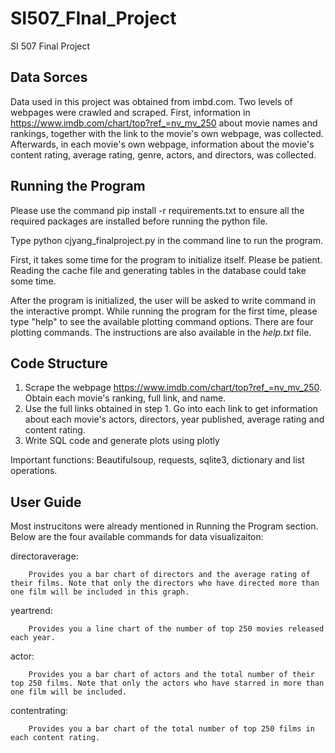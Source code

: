 # SI507_FInal_Project
SI 507 Final Project

## Data Sorces
Data used in this project was obtained from imbd.com. Two levels of webpages were crawled and scraped. First, information in https://www.imdb.com/chart/top?ref_=nv_mv_250 about movie names and rankings, together with the link to the movie's own webpage, was collected. Afterwards, in each movie's own webpage, information about the movie's content rating, average rating, genre, actors, and directors, was collected. 

## Running the Program
Please use the command pip install -r requirements.txt to ensure all the required packages are installed before running the python file. 

Type python cjyang_finalproject.py in the command line to run the program.

First, it takes some time for the program to initialize itself. Please be patient. Reading the cache file and generating tables in the database could take some time. 

After the program is initialized, the user will be asked to write command in the interactive prompt. While running the program for the first time, please type "help" to see the available plotting command options. There are four plotting commands. The instructions are also available in the *help.txt* file.

## Code Structure

1. Scrape the webpage https://www.imdb.com/chart/top?ref_=nv_mv_250. Obtain each movie's ranking, full link, and name.
2. Use the full links obtained in step 1. Go into each link to get information about each movie's actors, directors, year published, average rating and content rating. 
3. Write SQL code and generate plots using plotly

Important functions: Beautifulsoup, requests, sqlite3, dictionary and list operations.

## User Guide
Most instrucitons were already mentioned in Running the Program section. Below are the four available commands for data visualizaiton:

directoraverage:

        Provides you a bar chart of directors and the average rating of their films. Note that only the directors who have directed more than one film will be included in this graph.

yeartrend:

        Provides you a line chart of the number of top 250 movies released each year.

actor:

        Provides you a bar chart of actors and the total number of their top 250 films. Note that only the actors who have starred in more than one film will be included.

contentrating:

        Provides you a bar chart of the total number of top 250 films in each content rating. 
